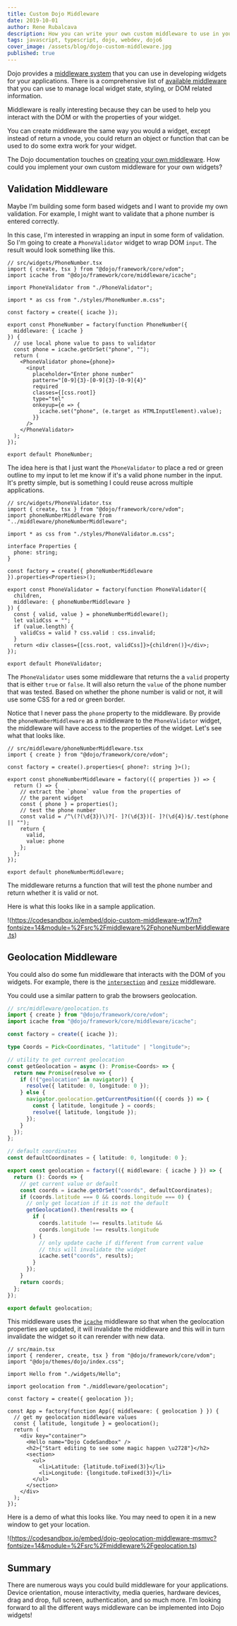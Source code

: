 ```yaml
---
title: Custom Dojo Middleware
date: 2019-10-01
author: Rene Rubalcava
description: How you can write your own custom middleware to use in your Dojo widgets
tags: javascript, typescript, dojo, webdev, dojo6
cover_image: /assets/blog/dojo-custom-middleware.jpg
published: true
---
```


Dojo provides a [middleware system](https://dojo.io/learn/middleware/introduction) that you can use in developing widgets for your applications. There is a comprehensive list of [available middleware](https://dojo.io/learn/middleware/available-middleware) that you can use to manage local widget state, styling, or DOM related information.

Middleware is really interesting because they can be used to help you interact with the DOM or with the properties of your widget.

You can create middleware the same way you would a widget, except instead of return a vnode, you could return an object or function that can be used to do some extra work for your widget.

The Dojo documentation touches on [creating your own middleware](https://dojo.io/learn/middleware/middleware-fundamentals#creating-middleware). How could you implement your own custom middleware for your own widgets?

## Validation Middleware

Maybe I'm building some form based widgets and I want to provide my own validation. For example, I might want to validate that a phone number is entered correctly.

In this case, I'm interested in wrapping an input in some form of validation. So I'm going to create a `PhoneValidator` widget to wrap DOM `input`. The result would look something like this.

```tsx
// src/widgets/PhoneNumber.tsx
import { create, tsx } from "@dojo/framework/core/vdom";
import icache from "@dojo/framework/core/middleware/icache";

import PhoneValidator from "./PhoneValidator";

import * as css from "./styles/PhoneNumber.m.css";

const factory = create({ icache });

export const PhoneNumber = factory(function PhoneNumber({
  middleware: { icache }
}) {
  // use local phone value to pass to validator
  const phone = icache.getOrSet("phone", "");
  return (
    <PhoneValidator phone={phone}>
      <input
        placeholder="Enter phone number"
        pattern="[0-9]{3}-[0-9]{3}-[0-9]{4}"
        required
        classes={[css.root]}
        type="tel"
        onkeyup={e => {
          icache.set("phone", (e.target as HTMLInputElement).value);
        }}
      />
    </PhoneValidator>
  );
});

export default PhoneNumber;
```

The idea here is that I just want the `PhoneValidator` to place a red or green outline to my input to let me know if it's a valid phone number in the input. It's pretty simple, but is something I could reuse across multiple applications.

```tsx
// src/widgets/PhoneValidator.tsx
import { create, tsx } from "@dojo/framework/core/vdom";
import phoneNumberMiddleware from "../middleware/phoneNumberMiddleware";

import * as css from "./styles/PhoneValidator.m.css";

interface Properties {
  phone: string;
}

const factory = create({ phoneNumberMiddleware }).properties<Properties>();

export const PhoneValidator = factory(function PhoneValidator({
  children,
  middleware: { phoneNumberMiddleware }
}) {
  const { valid, value } = phoneNumberMiddleware();
  let validCss = "";
  if (value.length) {
    validCss = valid ? css.valid : css.invalid;
  }
  return <div classes={[css.root, validCss]}>{children()}</div>;
});

export default PhoneValidator;
```

The `PhoneValidator` uses some middleware that returns the a `valid` property that is either `true` or `false`. It will also return the `value` of the phone number that was tested. Based on whether the phone number is valid or not, it will use some CSS for a red or green border.

Notice that I never pass the `phone` property to the middleware. By provide the `phoneNumberMiddleware` as a middleware to the `PhoneValidator` widget, the middleware will have access to the properties of the widget. Let's see what that looks like.

```tsx
// src/middleware/phoneNumberMiddleware.tsx
import { create } from "@dojo/framework/core/vdom";

const factory = create().properties<{ phone?: string }>();

export const phoneNumberMiddleware = factory(({ properties }) => {
  return () => {
    // extract the `phone` value from the properties of
    // the parent widget
    const { phone } = properties();
    // test the phone number
    const valid = /^\(?(\d{3})\)?[- ]?(\d{3})[- ]?(\d{4})$/.test(phone || "");
    return {
      valid,
      value: phone
    };
  };
});

export default phoneNumberMiddleware;
```

The middleware returns a function that will test the phone number and return whether it is valid or not.

Here is what this looks like in a sample application.

!(https://codesandbox.io/embed/dojo-custom-middleware-w1f7m?fontsize=14&module=%2Fsrc%2Fmiddleware%2FphoneNumberMiddleware.ts)

## Geolocation Middleware

You could also do some fun middleware that interacts with the DOM of you widgets. For example, there is the [`intersection`](https://dojo.io/learn/middleware/available-middleware#intersection) and [`resize`](https://dojo.io/learn/middleware/available-middleware#resize) middleware.

You could use a similar pattern to grab the browsers geolocation.

```ts
// src/middleware/geolocation.ts
import { create } from "@dojo/framework/core/vdom";
import icache from "@dojo/framework/core/middleware/icache";

const factory = create({ icache });

type Coords = Pick<Coordinates, "latitude" | "longitude">;

// utility to get current geolocation
const getGeolocation = async (): Promise<Coords> => {
  return new Promise(resolve => {
    if (!("geolocation" in navigator)) {
      resolve({ latitude: 0, longitude: 0 });
    } else {
      navigator.geolocation.getCurrentPosition(({ coords }) => {
        const { latitude, longitude } = coords;
        resolve({ latitude, longitude });
      });
    }
  });
};

// default coordinates
const defaultCoordinates = { latitude: 0, longitude: 0 };

export const geolocation = factory(({ middleware: { icache } }) => {
  return (): Coords => {
    // get current value or default
    const coords = icache.getOrSet("coords", defaultCoordinates);
    if (coords.latitude === 0 && coords.longitude === 0) {
      // only get location if it is not the default
      getGeolocation().then(results => {
        if (
          coords.latitude !== results.latitude &&
          coords.longitude !== results.longitude
        ) {
          // only update cache if different from current value
          // this will invalidate the widget
          icache.set("coords", results);
        }
      });
    }
    return coords;
  };
});

export default geolocation;
```

This middleware uses the [`icache`](https://dojo.io/learn/middleware/available-middleware#icache) middleware so that when the geolocation properties are updated, it will invalidate the middleware and this will in turn invalidate the widget so it can rerender with new data.

```tsx
// src/main.tsx
import { renderer, create, tsx } from "@dojo/framework/core/vdom";
import "@dojo/themes/dojo/index.css";

import Hello from "./widgets/Hello";

import geolocation from "./middleware/geolocation";

const factory = create({ geolocation });

const App = factory(function App({ middleware: { geolocation } }) {
  // get my geolocation middleware values
  const { latitude, longitude } = geolocation();
  return (
    <div key="container">
      <Hello name="Dojo CodeSandbox" />
      <h2>{"Start editing to see some magic happen \u2728"}</h2>
      <section>
        <ul>
          <li>Latitude: {latitude.toFixed(3)}</li>
          <li>Longitude: {longitude.toFixed(3)}</li>
        </ul>
      </section>
    </div>
  );
});
```

Here is a demo of what this looks like. You may need to open it in a new window to get your location.

!(https://codesandbox.io/embed/dojo-geolocation-middleware-msmvc?fontsize=14&module=%2Fsrc%2Fmiddleware%2Fgeolocation.ts)

## Summary

There are numerous ways you could build middleware for your applications. Device orientation, mouse interactivity, media queries, hardware devices, drag and drop, full screen, authentication, and so much more. I'm looking forward to all the different ways middleware can be implemented into Dojo widgets!
